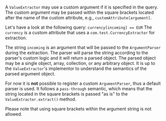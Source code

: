 

A `ValueExtractor` may use a custom argument if it is specified in the query.
The custom argument may be passed within the square brackets located after the name of the custom attribute,
e.g., `customAttribute[argument]`.

Let's have a look at the following query: `currency[incoming] == EUR`
The `currency` is a custom attribute that uses a `com.test.CurrencyExtractor` for extraction.

The string `incoming` is an argument that will be passed to the `ArgumentParser` during the extraction.
The parser will parse the string according to the parser's custom logic and it will return a parsed object.
The parsed object may be a single object, array, collection, or any arbitrary object.
It is up to the `ValueExtractor`'s implementor to understand the semantics of the parsed argument object.

For now it is **not** possible to register a custom `ArgumentParser`, thus a default parser is used.
It follows a `pass-through` semantic, which means that the string located in the square brackets is passed "as is" to
the `ValueExtractor.extract()` method.

Please note that using square brackets within the argument string is not allowed.


